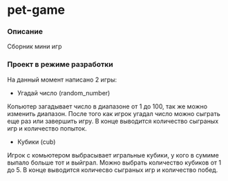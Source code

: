 # pet-game

### Описание
Сборник мини игр

### Проект в режиме разработки
На данный момент написано 2 игры:
* Угадай число (random_number)

Копьютер загадывает число в диапазоне от 1 до 100, так же можно изменить диапазон. После того как игрок угадал число можно сыграть еще раз или завершить игру. В конце выводится количество сыграных игр и количество попыток.
* Кубики (cub)

Игрок с комьютером выбрасывает игральные кубики, у кого в сумиме выпало больше тот и выйграл. Можно выбрать количество кубиков от 1 до 5. В конце выводится количесво сыграных игр и количество побед.
